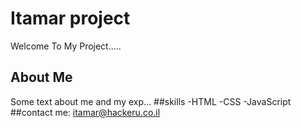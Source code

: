 # Itamar  project
Welcome To My Project.....
## About Me
Some text about me and my exp...
##skills
-HTML
-CSS
-JavaScript
##contact me:
itamar@hackeru.co.il
